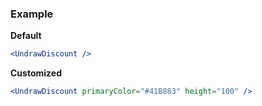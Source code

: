### Example

**Default**
```jsx
<UndrawDiscount />
```

**Customized**
```jsx
<UndrawDiscount primaryColor="#41B883" height="100" />
```
